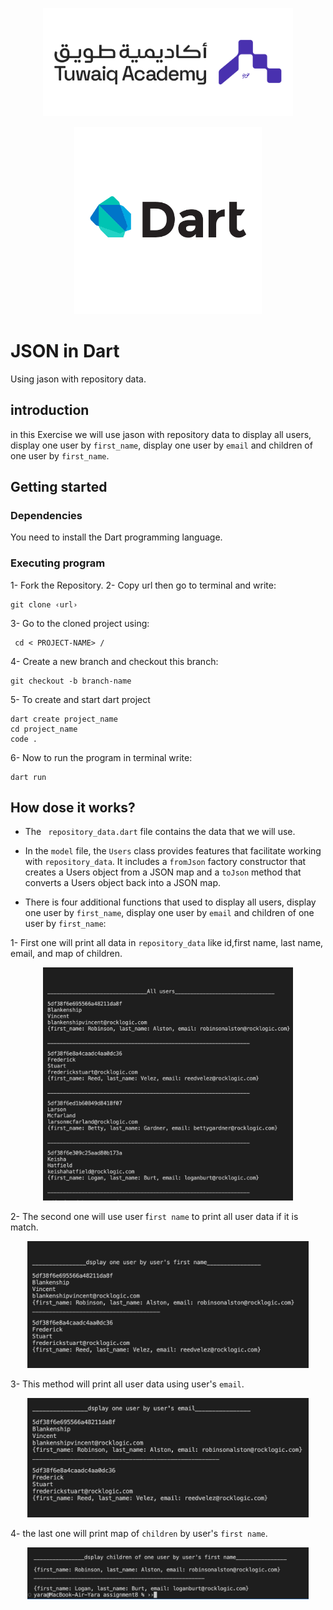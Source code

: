 
<p align="center">
  <img src="./assignment8/assets/logo-h.png" alt="Tuwaiq" width="400" >
  <p align="center">
  <img src="./assignment8/assets/pngegg.png" alt="Dart" width="300"/>



# JSON in Dart
Using jason with repository data.

## introduction
 in this Exercise we will use jason with repository data to display all users, display one user by `first_name`, display one user by `email` and children of one user by `first_name`.

 ## Getting started
 ### Dependencies
You need to install the Dart programming language.

### Executing program
1- Fork the Repository.
2- Copy url then go to terminal and write: 
```
git clone ‹url›
```
3- Go to the cloned project using:
```
 cd < PROJECT-NAME> /
 ``` 
4- Create a new branch and checkout this branch: 
```
git checkout -b branch-name
```
5- To create and start dart project 
```
dart create project_name
cd project_name
code .
```

6- Now to run the program in terminal write:
```
dart run
```


## How dose it works?
- The ` repository_data.dart` file  contains the data that we will use.

- In the `model` file, the `Users` class provides features that facilitate working with `repository_data`. It includes a `fromJson` factory constructor that creates a Users object from a JSON map and a `toJson` method that converts a Users object back into a JSON map.

- There is four additional functions that used to display all users, display one user by `first_name`, display one user by `email` and children of one user by `first_name`:

1- First one will print all data in `repository_data` like id,first name, last name, email, and map of children.
<p align="center">
  <img src="./assignment8/assets/allUsers.png" alt="Dart" width="400"/>

2- The second one will use user f`irst name` to print all user data if it is match.
<p align="center">
  <img src="./assignment8/assets/byName.png" alt="Dart" width="450"/>

3- This method will print all user data using user's `email`.
<p align="center">
  <img src="./assignment8/assets/byemail.png" alt="Dart" width="450"/>

4- the last one will print map of `children` by user's `first name`.
<p align="center">
  <img src="./assignment8/assets/children.png" alt="Dart" width="450"/>


